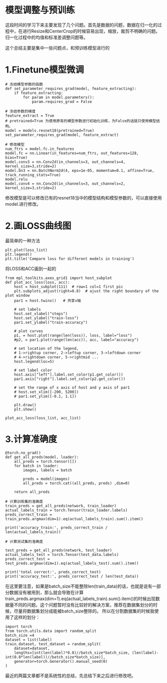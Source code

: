 # 模型调整与预训练

这段时间的学习下来主要发现了几个问题。首先是数据的问题，数据在归一化的过程中，在进行Resize和CenterCrop的时候容易出现，缩放，裁剪不明确的问题。归一化过程中的均值和标准差调整问题等。

这个总结主要是集中一些问题点，和预训练模型进行的

# 1.Finetune模型微调
```
# 冻结模型参数的函数
def set_parameter_requires_grad(model, feature_extracting):
    if feature_extracting:
        for param in model.parameters():
            param.requires_grad = False
            
# 冻结参数的梯度
feature_extract = True
# pretrained=True 为使用原有的模型参数进行初始化训练，为False的话就只使用模型结构。
model = models.resnet18(pretrained=True)
set_parameter_requires_grad(model, feature_extract)

# 修改模型
num_ftrs = model.fc.in_features
model.fc = nn.Linear(in_features=num_ftrs, out_features=128, bias=True)
model.conv3 = nn.Conv2d(in_channels=3, out_channels=4, kernel_size=3,stride=2)
model.bn3 = nn.BatchNorm2d(4, eps=1e-05, momentum=0.1, affine=True, track_running_stats=True)
model.relu
model.conv4 = nn.Conv2d(in_channels=3, out_channels=2, kernel_size=3,stride=2)
```
修改模型是可以修改已有的resnet18当中的模型结构和模型参数的，可以直接使用model.进行修改。

# 2.画LOSS曲线图
最简单的一种方法
```
plt.plot(loss_list)
plt.legend()
plt.title('Compare loss for different models in training')
```
将LOSS和ACC画到一起的
```
from mpl_toolkits.axes_grid1 import host_subplot
def plot_acc_loss(loss, acc):
    host = host_subplot(111)  # row=1 col=1 first pic
    plt.subplots_adjust(right=0.8)  # ajust the right boundary of the plot window
    par1 = host.twinx()   # 共享x轴
 
    # set labels
    host.set_xlabel("steps")
    host.set_ylabel("train-loss")
    par1.set_ylabel("train-accuracy")
 
    # plot curves
    p1, = host.plot(range(len(loss)), loss, label="loss")
    #p2, = par1.plot(range(len(acc)), acc, label="accuracy")
 
    # set location of the legend,
    # 1->rightup corner, 2->leftup corner, 3->leftdown corner
    # 4->rightdown corner, 5->rightmid ...
    host.legend(loc=5)
 
    # set label color
    host.axis["left"].label.set_color(p1.get_color())
    par1.axis["right"].label.set_color(p2.get_color())
 
    # set the range of x axis of host and y axis of par1
    # host.set_xlim([-200, 5200])
    # par1.set_ylim([-0.1, 1.1])
 
    plt.draw()
    plt.show()

plot_acc_loss(loss_list, acc_list)
```
# 3.计算准确度
```
@torch.no_grad()
def get_all_preds(model, loader):
    all_preds = torch.tensor([])
    for batch in loader:
        images, labels = batch

        preds = model(images)
        all_preds = torch.cat((all_preds, preds) ,dim=0)

    return all_preds

# 计算训练集的准确度
train_preds = get_all_preds(network, train_loader)
actual_labels_train = torch.Tensor(train_loader.labels)
preds_correct_train = train_preds.argmax(dim=1).eq(actual_labels_train).sum().item()

print('accuracy_train:', preds_correct_train / len(actual_labels_train))

# 计算测试集的准确度

test_preds = get_all_preds(network, test_loader)
actual_labels_test = torch.Tensor(test_data.labels)
preds_correct_test = test_preds.argmax(dim=1).eq(actual_labels_test).sum().item()

print('total correct:', preds_correct_test)
print('accuracy_test:', preds_correct_test / len(test_data))
```
在这里要注意，如果是batch_size不能整除len(train_data)的话，也就是说有一部分数据没有被用到，那么就会导致在计算train_preds.argmax(dim=1).eq(actual_labels_train).sum().item()的时候出现数据量不同的问题。这个问题暂时没有比较好的解决方案，推荐在数据集划分的时候，尽量将数据集划分成能被batch_size整除的。
所以在分割数据集的时候我使用了这样的划分：
```
import torch
from torch.utils.data import random_split
batch_size =4
dataset = list(label)
train_dataset, test_dataset = random_split(
    dataset=dataset,
    lengths=[int(len(label)*0.8)//batch_size*batch_size, (len(label)-int(0.8*len(label))//batch_size*batch_size)],
    generator=torch.Generator().manual_seed(0)
)
```
最近的两篇文章都不是系统性的总结，先总结下来之后进行修改吧。
